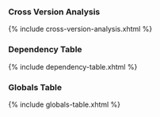 ### Cross Version Analysis
{% include cross-version-analysis.xhtml %}

### Dependency Table
{% include dependency-table.xhtml %}

### Globals Table
{% include globals-table.xhtml %}